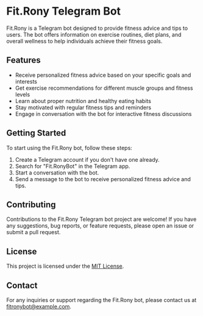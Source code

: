 # Fit.Rony Telegram Bot

Fit.Rony is a Telegram bot designed to provide fitness advice and tips to users. The bot offers information on exercise routines, diet plans, and overall wellness to help individuals achieve their fitness goals.

## Features

- Receive personalized fitness advice based on your specific goals and interests
- Get exercise recommendations for different muscle groups and fitness levels
- Learn about proper nutrition and healthy eating habits
- Stay motivated with regular fitness tips and reminders
- Engage in conversation with the bot for interactive fitness discussions

## Getting Started

To start using the Fit.Rony bot, follow these steps:

1. Create a Telegram account if you don't have one already.
2. Search for "Fit.RonyBot" in the Telegram app.
3. Start a conversation with the bot.
4. Send a message to the bot to receive personalized fitness advice and tips.

## Contributing

Contributions to the Fit.Rony Telegram bot project are welcome! If you have any suggestions, bug reports, or feature requests, please open an issue or submit a pull request.

## License

This project is licensed under the [MIT License](LICENSE).

## Contact

For any inquiries or support regarding the Fit.Rony bot, please contact us at fitronybot@example.com.

